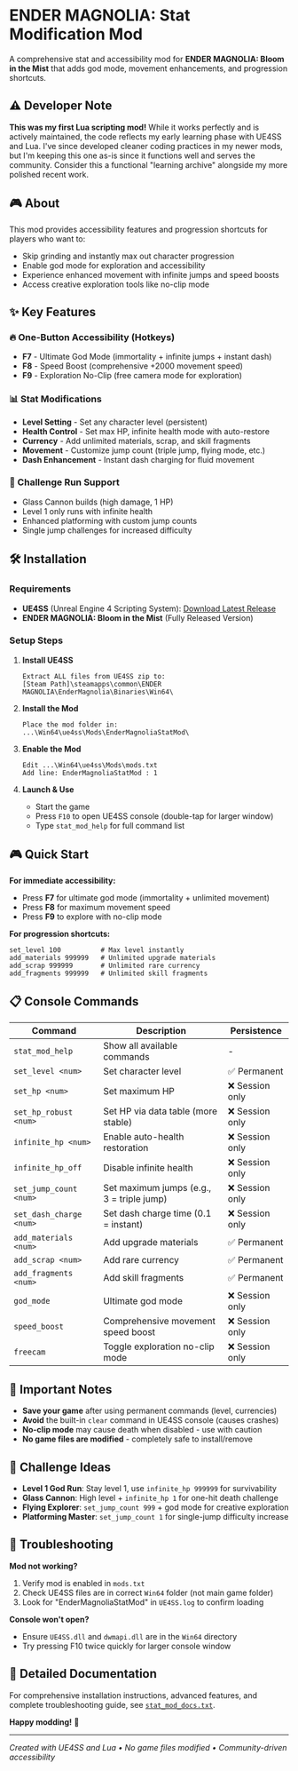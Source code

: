 # ENDER MAGNOLIA: Stat Modification Mod

A comprehensive stat and accessibility mod for **ENDER MAGNOLIA: Bloom in the Mist** that adds god mode, movement enhancements, and progression shortcuts.

## ⚠️ Developer Note

**This was my first Lua scripting mod!** While it works perfectly and is actively maintained, the code reflects my early learning phase with UE4SS and Lua. I've since developed cleaner coding practices in my newer mods, but I'm keeping this one as-is since it functions well and serves the community. Consider this a functional "learning archive" alongside my more polished recent work.

## 🎮 About

This mod provides accessibility features and progression shortcuts for players who want to:

- Skip grinding and instantly max out character progression
- Enable god mode for exploration and accessibility
- Experience enhanced movement with infinite jumps and speed boosts
- Access creative exploration tools like no-clip mode

## ✨ Key Features

### 🔥 One-Button Accessibility (Hotkeys)
- **F7** - Ultimate God Mode (immortality + infinite jumps + instant dash)
- **F8** - Speed Boost (comprehensive +2000 movement speed)
- **F9** - Exploration No-Clip (free camera mode for exploration)

### 📊 Stat Modifications
- **Level Setting** - Set any character level (persistent)
- **Health Control** - Set max HP, infinite health mode with auto-restore
- **Currency** - Add unlimited materials, scrap, and skill fragments
- **Movement** - Customize jump count (triple jump, flying mode, etc.)
- **Dash Enhancement** - Instant dash charging for fluid movement

### 🎯 Challenge Run Support
- Glass Cannon builds (high damage, 1 HP)
- Level 1 only runs with infinite health
- Enhanced platforming with custom jump counts
- Single jump challenges for increased difficulty

## 🛠️ Installation

### Requirements
- **UE4SS** (Unreal Engine 4 Scripting System): [Download Latest Release](https://github.com/UE4SS-RE/RE-UE4SS/releases)
- **ENDER MAGNOLIA: Bloom in the Mist** (Fully Released Version)

### Setup Steps

1. **Install UE4SS**
   ```
   Extract ALL files from UE4SS zip to:
   [Steam Path]\steamapps\common\ENDER MAGNOLIA\EnderMagnolia\Binaries\Win64\
   ```

2. **Install the Mod**
   ```
   Place the mod folder in:
   ...\Win64\ue4ss\Mods\EnderMagnoliaStatMod\
   ```

3. **Enable the Mod**
   ```
   Edit ...\Win64\ue4ss\Mods\mods.txt
   Add line: EnderMagnoliaStatMod : 1
   ```

4. **Launch & Use**
   - Start the game
   - Press `F10` to open UE4SS console (double-tap for larger window)
   - Type `stat_mod_help` for full command list

## 🎮 Quick Start

**For immediate accessibility:**
- Press **F7** for ultimate god mode (immortality + unlimited movement)
- Press **F8** for maximum movement speed  
- Press **F9** to explore with no-clip mode

**For progression shortcuts:**
```
set_level 100          # Max level instantly
add_materials 999999   # Unlimited upgrade materials
add_scrap 999999       # Unlimited rare currency
add_fragments 999999   # Unlimited skill fragments
```

## 📋 Console Commands

| Command | Description | Persistence |
|---------|-------------|-------------|
| `stat_mod_help` | Show all available commands | - |
| `set_level <num>` | Set character level | ✅ Permanent |
| `set_hp <num>` | Set maximum HP | ❌ Session only |
| `set_hp_robust <num>` | Set HP via data table (more stable) | ❌ Session only |
| `infinite_hp <num>` | Enable auto-health restoration | ❌ Session only |
| `infinite_hp_off` | Disable infinite health | ❌ Session only |
| `set_jump_count <num>` | Set maximum jumps (e.g., 3 = triple jump) | ❌ Session only |
| `set_dash_charge <num>` | Set dash charge time (0.1 = instant) | ❌ Session only |
| `add_materials <num>` | Add upgrade materials | ✅ Permanent |
| `add_scrap <num>` | Add rare currency | ✅ Permanent |
| `add_fragments <num>` | Add skill fragments | ✅ Permanent |
| `god_mode` | Ultimate god mode | ❌ Session only |
| `speed_boost` | Comprehensive movement speed boost | ❌ Session only |
| `freecam` | Toggle exploration no-clip mode | ❌ Session only |

## 🚨 Important Notes

- **Save your game** after using permanent commands (level, currencies)
- **Avoid** the built-in `clear` command in UE4SS console (causes crashes)
- **No-clip mode** may cause death when disabled - use with caution
- **No game files are modified** - completely safe to install/remove

## 🎯 Challenge Ideas

- **Level 1 God Run**: Stay level 1, use `infinite_hp 999999` for survivability
- **Glass Cannon**: High level + `infinite_hp 1` for one-hit death challenge  
- **Flying Explorer**: `set_jump_count 999` + god mode for creative exploration
- **Platforming Master**: `set_jump_count 1` for single-jump difficulty increase

## 🔧 Troubleshooting

**Mod not working?**
1. Verify mod is enabled in `mods.txt`
2. Check UE4SS files are in correct `Win64` folder (not main game folder)
3. Look for "EnderMagnoliaStatMod" in `UE4SS.log` to confirm loading

**Console won't open?**
- Ensure `UE4SS.dll` and `dwmapi.dll` are in the `Win64` directory
- Try pressing F10 twice quickly for larger console window

## 📖 Detailed Documentation

For comprehensive installation instructions, advanced features, and complete troubleshooting guide, see [`stat_mod_docs.txt`](stat_mod_docs.txt).

**Happy modding!** 🌸

---
*Created with UE4SS and Lua • No game files modified • Community-driven accessibility* 